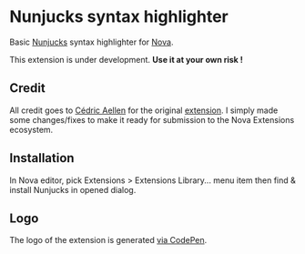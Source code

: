 # Nunjucks syntax highlighter

Basic [Nunjucks](https://mozilla.github.io/nunjucks/) syntax highlighter for [Nova](https://www.nova.app/).

This extension is under development. **Use it at your own risk !**

## Credit

All credit goes to [Cédric Aellen](https://github.com/alienlebarge/) for the original [extension](https://github.com/alienlebarge/nunjucks.novaextension). I simply made some changes/fixes to make it ready for submission to the Nova Extensions ecosystem.

## Installation

In Nova editor, pick Extensions > Extensions Library... menu item then find & install Nunjucks in opened dialog.

## Logo

The logo of the extension is generated [via CodePen](https://codepen.io/alienlebarge/pen/JjKjExM).
